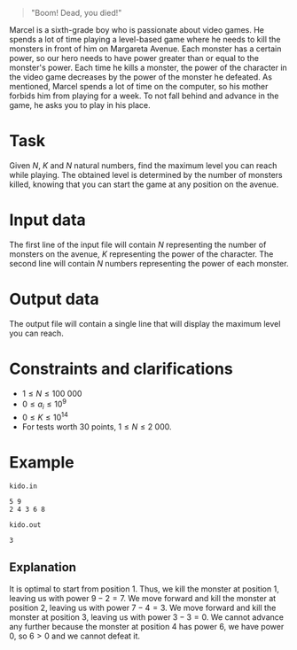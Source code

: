> "Boom! Dead, you died!"

Marcel is a sixth-grade boy who is passionate about video games. He spends a lot of time playing a level-based game where he needs to kill the monsters in front of him on Margareta Avenue. Each monster has a certain power, so our hero needs to have power greater than or equal to the monster's power. Each time he kills a monster, the power of the character in the video game decreases by the power of the monster he defeated. As mentioned, Marcel spends a lot of time on the computer, so his mother forbids him from playing for a week. To not fall behind and advance in the game, he asks you to play in his place.

# Task
Given $N$, $K$ and $N$ natural numbers, find the maximum level you can reach while playing. The obtained level is determined by the number of monsters killed, knowing that you can start the game at any position on the avenue.

# Input data
The first line of the input file will contain $N$ representing the number of monsters on the avenue, $K$ representing the power of the character. The second line will contain $N$ numbers representing the power of each monster.

# Output data
The output file will contain a single line that will display the maximum level you can reach.

# Constraints and clarifications
- $1 \le N \le 100\ 000$
- $0 \le a_i \le 10^9$
- $0 \le K \le 10^{14}$
- For tests worth $30$ points, $1 \le N \le 2\ 000$.

# Example
`kido.in`
```
5 9
2 4 3 6 8
```
`kido.out`
```
3
```

## Explanation
It is optimal to start from position $1$. Thus, we kill the monster at position $1$, leaving us with power $9 - 2 = 7$. We move forward and kill the monster at position $2$, leaving us with power $7 - 4 = 3$. We move forward and kill the monster at position $3$, leaving us with power $3 - 3 = 0$. We cannot advance any further because the monster at position $4$ has power $6$, we have power $0$, so $6 > 0$ and we cannot defeat it.